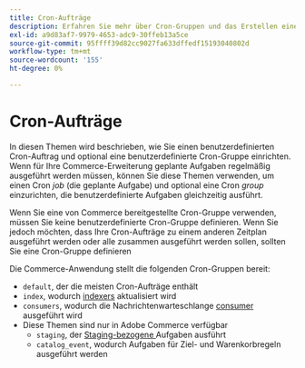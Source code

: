 ```yaml
---
title: Cron-Aufträge
description: Erfahren Sie mehr über Cron-Gruppen und das Erstellen eines benutzerdefinierten Cron-Auftrags.
exl-id: a9d83af7-9979-4653-adc9-30ffeb13a5ce
source-git-commit: 95ffff39d82cc9027fa633dffedf15193040802d
workflow-type: tm+mt
source-wordcount: '155'
ht-degree: 0%

---
```


# Cron-Aufträge

In diesen Themen wird beschrieben, wie Sie einen benutzerdefinierten Cron-Auftrag und optional eine benutzerdefinierte Cron-Gruppe einrichten. Wenn für Ihre Commerce-Erweiterung geplante Aufgaben regelmäßig ausgeführt werden müssen, können Sie diese Themen verwenden, um einen Cron _job_ (die geplante Aufgabe) und optional eine Cron _group_ einzurichten, die benutzerdefinierte Aufgaben gleichzeitig ausführt.

Wenn Sie eine von Commerce bereitgestellte Cron-Gruppe verwenden, müssen Sie keine benutzerdefinierte Cron-Gruppe definieren. Wenn Sie jedoch möchten, dass Ihre Cron-Aufträge zu einem anderen Zeitplan ausgeführt werden oder alle zusammen ausgeführt werden sollen, sollten Sie eine Cron-Gruppe definieren

Die Commerce-Anwendung stellt die folgenden Cron-Gruppen bereit:

- `default`, der die meisten Cron-Aufträge enthält
- `index`, wodurch [indexers](../cli/manage-indexers.md) aktualisiert wird
- `consumers`, wodurch die Nachrichtenwarteschlange [consumer](../cli/start-message-queues.md) ausgeführt wird
- Diese Themen sind nur in Adobe Commerce verfügbar
   - `staging`, der [Staging-bezogene ](https://docs.magento.com/user-guide/cms/content-staging.html) Aufgaben ausführt
   - `catalog_event`, wodurch Aufgaben für Ziel- und Warenkorbregeln ausgeführt werden
